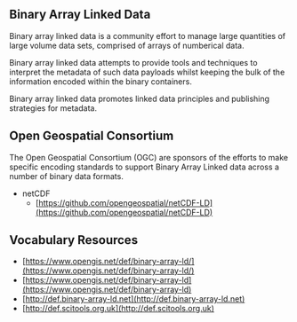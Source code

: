 ## Binary Array Linked Data

Binary array linked data is a community effort to manage large quantities of large volume data sets, comprised of arrays of numberical data.

Binary array linked data attempts to provide tools and techniques to interpret the metadata of such data payloads whilst keeping the bulk of the information encoded within the binary containers.

Binary array linked data promotes linked data principles and publishing strategies for metadata.

## Open Geospatial Consortium 

The Open Geospatial Consortium (OGC) are sponsors of the efforts to make specific encoding standards to support Binary Array Linked data across a number of binary data formats.

* netCDF
    * [https://github.com/opengeospatial/netCDF-LD](https://github.com/opengeospatial/netCDF-LD)

## Vocabulary Resources

* [https://www.opengis.net/def/binary-array-ld/](https://www.opengis.net/def/binary-array-ld/)
* [https://www.opengis.net/def/binary-array-ld](https://www.opengis.net/def/binary-array-ld)
* [http://def.binary-array-ld.net](http://def.binary-array-ld.net)
* [http://def.scitools.org.uk](http://def.scitools.org.uk)
